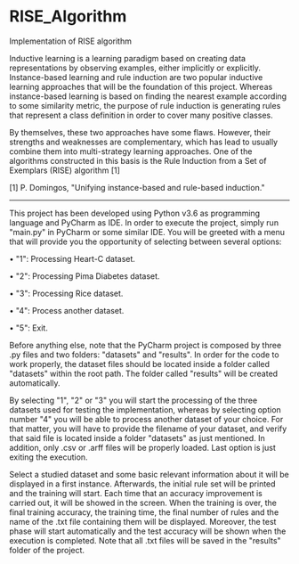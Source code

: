 # RISE_Algorithm
Implementation of RISE algorithm

Inductive learning is a learning paradigm based on creating data representations by observing examples, either implicitly or explicitly. Instance-based learning and rule induction are two
popular inductive learning approaches that will be the foundation of this project. Whereas instance-based learning is based on finding the nearest example according to some similarity
metric, the purpose of rule induction is generating rules that represent a class definition in order to cover many positive classes.

By themselves, these two approaches have some flaws. However, their strengths and weaknesses are complementary, which has lead to usually combine them into multi-strategy learning approaches. One of the algorithms constructed in
this basis is the Rule Induction from a Set of Exemplars (RISE) algorithm [1]

[1] P. Domingos, "Unifying instance-based and rule-based induction."

---------------------------------------------------------------------

This project has been developed using Python v3.6 as programming language and PyCharm as
IDE. In order to execute the project, simply run "main.py" in PyCharm or some similar IDE.
You will be greeted with a menu that will provide you the opportunity of selecting between
several options:


• "1": Processing Heart-C dataset.

• "2": Processing Pima Diabetes dataset.

• "3": Processing Rice dataset.

• "4": Process another dataset.

• "5": Exit.

Before anything else, note that the PyCharm project is composed by three .py files and two
folders: "datasets" and "results". In order for the code to work properly, the dataset files should
be located inside a folder called "datasets" within the root path. The folder called "results" will
be created automatically.

By selecting "1", "2" or "3" you will start the processing of the three datasets used for testing the implementation, whereas by selecting option number "4" you will be able to process another
dataset of your choice. For that matter, you will have to provide the filename of your dataset, and verify that said file is located inside a folder "datasets" as just mentioned. In addition, only
.csv or .arff files will be properly loaded. Last option is just exiting the execution.

Select a studied dataset and some basic relevant information about it will be displayed in a
first instance. Afterwards, the initial rule set will be printed and the training will start. Each
time that an accuracy improvement is carried out, it will be showed in the screen. When the
training is over, the final training accuracy, the training time, the final number of rules and
the name of the .txt file containing them will be displayed. Moreover, the test phase will start
automatically and the test accuracy will be shown when the execution is completed.
Note that all .txt files will be saved in the "results" folder of the project.


